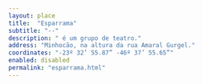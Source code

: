 ```yaml
---
layout: place
title:  "Esparrama"
subtitle: "--"
description: " é um grupo de teatro."
address: "Minhocão, na altura da rua Amaral Gurgel."
coordinates: "-23º 32’ 55.87” -46º 37’ 55.65”"
enabled: disabled
permalink: "esparrama.html"
---
```

